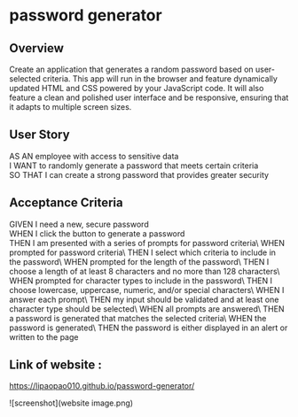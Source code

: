 # password generator

## Overview

Create an application that generates a random password based on user-selected criteria. This app will run in the browser and feature dynamically updated HTML and CSS powered by your JavaScript code. It will also feature a clean and polished user interface and be responsive, ensuring that it adapts to multiple screen sizes.

## User Story
AS AN employee with access to sensitive data \
I WANT to randomly generate a password that meets certain criteria\
SO THAT I can create a strong password that provides greater security

## Acceptance Criteria
GIVEN I need a new, secure password\
WHEN I click the button to generate a password\
THEN I am presented with a series of prompts for password criteria\ 
WHEN prompted for password criteria\ 
THEN I select which criteria to include in the password\ 
WHEN prompted for the length of the password\ 
THEN I choose a length of at least 8 characters and no more than 128 characters\ 
WHEN prompted for character types to include in the password\ 
THEN I choose lowercase, uppercase, numeric, and/or special characters\ 
WHEN I answer each prompt\ 
THEN my input should be validated and at least one character type should be selected\ 
WHEN all prompts are answered\ 
THEN a password is generated that matches the selected criteria\ 
WHEN the password is generated\ 
THEN the password is either displayed in an alert or written to the page

## Link of website :

https://lipaopao010.github.io/password-generator/

![screenshot](website image.png)
